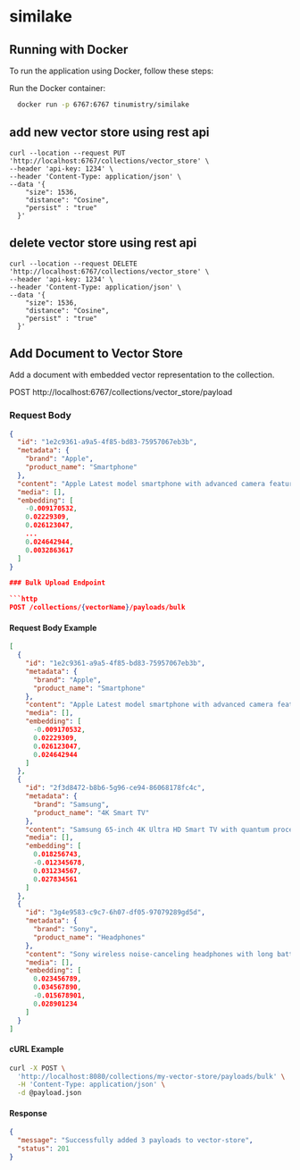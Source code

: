 ﻿# similake

## Running with Docker
To run the application using Docker, follow these steps:


Run the Docker container:

```sh
  docker run -p 6767:6767 tinumistry/similake
```
   


## add new vector store using rest api

```
curl --location --request PUT 'http://localhost:6767/collections/vector_store' \
--header 'api-key: 1234' \
--header 'Content-Type: application/json' \
--data '{
    "size": 1536,
    "distance": "Cosine",
    "persist" : "true"
  }'
```

## delete vector store using rest api

```
curl --location --request DELETE 'http://localhost:6767/collections/vector_store' \
--header 'api-key: 1234' \
--header 'Content-Type: application/json' \
--data '{
    "size": 1536,
    "distance": "Cosine",
    "persist" : "true"
  }'
```
## Add Document to Vector Store
Add a document with embedded vector representation to the collection.

POST http://localhost:6767/collections/vector_store/payload
### Request Body
```json
{
  "id": "1e2c9361-a9a5-4f85-bd83-75957067eb3b",
  "metadata": {
    "brand": "Apple", 
    "product_name": "Smartphone"
  },
  "content": "Apple Latest model smartphone with advanced camera features and a powerful processor.",
  "media": [],
  "embedding": [
    -0.009170532,
    0.02229309,
    0.026123047,
    ...
    0.024642944,
    0.0032863617
  ]
}

### Bulk Upload Endpoint

```http
POST /collections/{vectorName}/payloads/bulk
```

#### Request Body Example

```json
[
  {
    "id": "1e2c9361-a9a5-4f85-bd83-75957067eb3b",
    "metadata": {
      "brand": "Apple",
      "product_name": "Smartphone"
    },
    "content": "Apple Latest model smartphone with advanced camera features and a powerful processor.",
    "media": [],
    "embedding": [
      -0.009170532,
      0.02229309,
      0.026123047,
      0.024642944
    ]
  },
  {
    "id": "2f3d8472-b8b6-5g96-ce94-86068178fc4c",
    "metadata": {
      "brand": "Samsung",
      "product_name": "4K Smart TV"
    },
    "content": "Samsung 65-inch 4K Ultra HD Smart TV with quantum processor.",
    "media": [],
    "embedding": [
      0.018256743,
      -0.012345678,
      0.031234567,
      0.027834561
    ]
  },
  {
    "id": "3g4e9583-c9c7-6h07-df05-97079289gd5d",
    "metadata": {
      "brand": "Sony",
      "product_name": "Headphones"
    },
    "content": "Sony wireless noise-canceling headphones with long battery life.",
    "media": [],
    "embedding": [
      0.023456789,
      0.034567890,
      -0.015678901,
      0.028901234
    ]
  }
]
```

#### cURL Example

```bash
curl -X POST \
  'http://localhost:8080/collections/my-vector-store/payloads/bulk' \
  -H 'Content-Type: application/json' \
  -d @payload.json
```

#### Response

```json
{
  "message": "Successfully added 3 payloads to vector-store",
  "status": 201
}
```